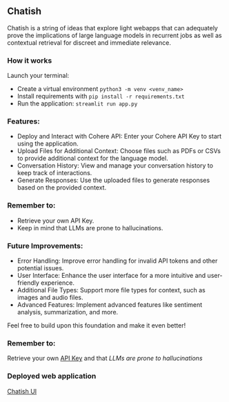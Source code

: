 ## Chatish
Chatish is a string of ideas that explore light webapps that can adequately prove the implications
of large language models in recurrent jobs as well as contextual retrieval for discreet and 
immediate relevance.

### How it works
Launch your terminal:

* Create a virtual environment `python3 -m venv <venv_name>`
* Install  requirements with `pip install -r requirements.txt`
* Run the application: `streamlit run app.py`

### Features:
- Deploy and Interact with Cohere API: Enter your Cohere API Key to start using the application.
- Upload Files for Additional Context: Choose files such as PDFs or CSVs to provide additional context for the language model.
- Conversation History: View and manage your conversation history to keep track of interactions.
- Generate Responses: Use the uploaded files to generate responses based on the provided context.

### Remember to:
- Retrieve your own API Key.
- Keep in mind that LLMs are prone to hallucinations.

### Future Improvements:
- Error Handling: Improve error handling for invalid API tokens and other potential issues.
- User Interface: Enhance the user interface for a more intuitive and user-friendly experience.
- Additional File Types: Support more file types for context, such as images and audio files.
- Advanced Features: Implement advanced features like sentiment analysis, summarization, and more.

Feel free to build upon this foundation and make it even better!

### Remember to:
Retrieve your own [API Key](https://dashboard.cohere.com/api-keys)
and that _LLMs are prone to hallucinations_

### Deployed web application
[Chatish UI](https://chatish.streamlit.app/)